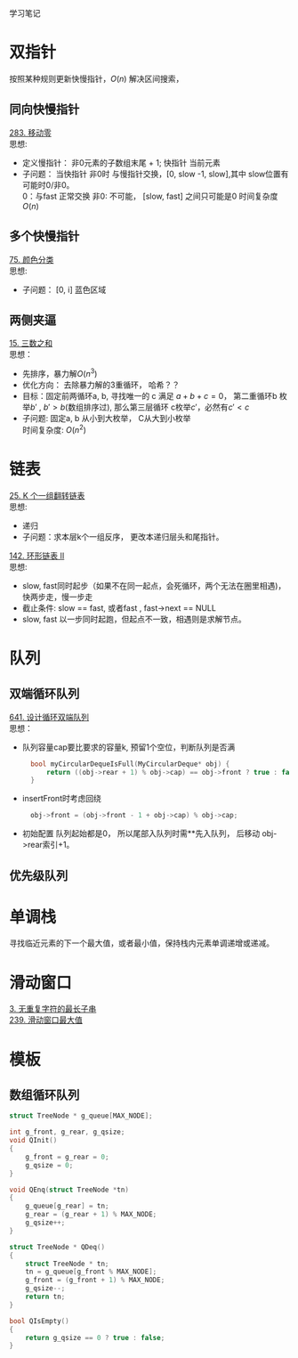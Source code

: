学习笔记

# 双指针

按照某种规则更新快慢指针，$O(n)$ 解决区间搜索，

## 同向快慢指针

[283. 移动零](https://leetcode-cn.com/problems/move-zeroes/)  
思想:
- 定义慢指针： 非0元素的子数组末尾 + 1; 快指针 当前元素
- 子问题： 当快指针 非0时 与慢指针交换，[0, slow -1, slow],其中 slow位置有可能时0/非0。  
  0：与fast 正常交换
  非0: 不可能， [slow, fast]  之间只可能是0
时间复杂度$O(n)$

## 多个快慢指针

[75. 颜色分类](https://leetcode-cn.com/problems/sort-colors/)  
思想:
- 子问题： [0, i] 蓝色区域 

## 两侧夹逼

[15. 三数之和](https://leetcode-cn.com/problems/3sum/)  
思想： 
- 先排序，暴力解$O(n^3)$
- 优化方向： 去除暴力解的3重循环， 哈希？？
- 目标：固定前两循环a, b, 寻找唯一的 c 满足 $a + b + c = 0$， 第二重循环b 枚举$b'$ , $b' >  b$(数组排序过), 那么第三层循环 c枚举$c'$，必然有$c' <c$
- 子问题: 固定a, b 从小到大枚举， C从大到小枚举  
时间复杂度: $O(n^2)$

# 链表

[25. K 个一组翻转链表](https://leetcode-cn.com/problems/reverse-nodes-in-k-group/)  
思想:
- 递归
- 子问题：求本层k个一组反序， 更改本递归层头和尾指针。

[142. 环形链表 II](https://leetcode-cn.com/problems/linked-list-cycle-ii/)  
思想:  
- slow, fast同时起步（如果不在同一起点，会死循环，两个无法在圈里相遇)， 快两步走，慢一步走
- 截止条件: slow == fast, 或者fast , fast->next == NULL
- slow, fast 以一步同时起跑，但起点不一致，相遇则是求解节点。
  
# 队列

## 双端循环队列

[641. 设计循环双端队列](https://leetcode-cn.com/problems/design-circular-deque/)  
思想：  
- 队列容量cap要比要求的容量k, 预留1个空位，判断队列是否满 
  ```c
    bool myCircularDequeIsFull(MyCircularDeque* obj) {  
        return ((obj->rear + 1) % obj->cap) == obj->front ? true : false;
    }
  ```
- insertFront时考虑回绕
  ```c
    obj->front = (obj->front - 1 + obj->cap) % obj->cap;
  ```
-  初始配置 队列起始都是0， 所以尾部入队列时需**先入队列， 后移动 obj->rear索引+1。

## 优先级队列


# 单调栈
寻找临近元素的下一个最大值，或者最小值，保持栈内元素单调递增或递减。


# 滑动窗口

[3. 无重复字符的最长子串](https://leetcode-cn.com/problems/longest-substring-without-repeating-characters/)  
[239. 滑动窗口最大值](https://leetcode-cn.com/problems/sliding-window-maximum/)


# 模板


## 数组循环队列

```C
struct TreeNode * g_queue[MAX_NODE];

int g_front, g_rear, g_qsize;
void QInit()
{
    g_front = g_rear = 0;
    g_qsize = 0;
}

void QEnq(struct TreeNode *tn)
{
    g_queue[g_rear] = tn;
    g_rear = (g_rear + 1) % MAX_NODE;
    g_qsize++;
}

struct TreeNode * QDeq()
{
    struct TreeNode * tn;
    tn = g_queue[g_front % MAX_NODE];
    g_front = (g_front + 1) % MAX_NODE;
    g_qsize--;
    return tn;
}

bool QIsEmpty()
{
    return g_qsize == 0 ? true : false;
}
```